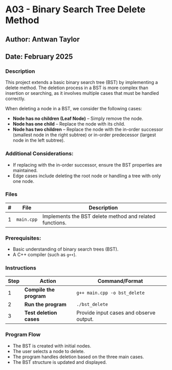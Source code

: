 # A03 - Binary Search Tree Delete Method  

## Author: Antwan Taylor  
## Date: February 2025  

### Description  
This project extends a basic binary search tree (BST) by implementing a delete method. The deletion process in a BST is more complex than insertion or searching, as it involves multiple cases that must be handled correctly.  

When deleting a node in a BST, we consider the following cases:  

- **Node has no children (Leaf Node)** – Simply remove the node.  
- **Node has one child** – Replace the node with its child.  
- **Node has two children** – Replace the node with the in-order successor (smallest node in the right subtree) or in-order predecessor (largest node in the left subtree).  

### Additional Considerations:  
- If replacing with the in-order successor, ensure the BST properties are maintained.  
- Edge cases include deleting the root node or handling a tree with only one node.  

### Files  

|   #   | File        | Description                                      |
| :---: | ---------- | ------------------------------------------------ |
|   1   | `main.cpp` | Implements the BST delete method and related functions. |

### Prerequisites:  
- Basic understanding of binary search trees (BST).  
- A C++ compiler (such as `g++`).  

### Instructions  

| Step | Action                           | Command/Format                         |
| ---- | -------------------------------- | -------------------------------------- |
| 1    | **Compile the program**          | `g++ main.cpp -o bst_delete`          |
| 2    | **Run the program**              | `./bst_delete`                         |
| 3    | **Test deletion cases**          | Provide input cases and observe output. |

### Program Flow  

- The BST is created with initial nodes.  
- The user selects a node to delete.  
- The program handles deletion based on the three main cases.  
- The BST structure is updated and displayed.  
